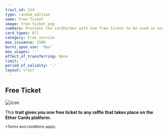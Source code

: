 ```yaml
---
trait_id: 114
type: random_edition
name: Free Ticket
image: free-ticket.png
summary: Provides the cardholder with one free ticket to be used on any participating Ticket event.
card_types: All
category: Free service
max_issuance: 1500
burnt_upon_use: 'Yes'
max_usages: '-'
effect_of_transferring: None
limit: '-'
period_of_validity: '-'
layout: trait
---
```


## Free Ticket

![icon](/assets/images/trait-icons/{{page.image}})

This **trait gives you one free ticket to any raffle that takes place on the Ether Cards platform.** 

<small>*Terms and conditions apply.</small>

